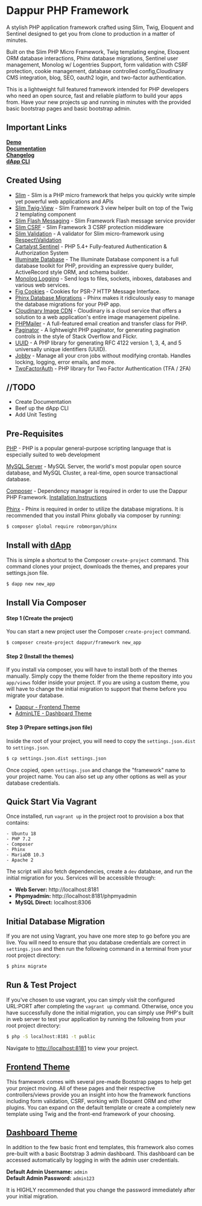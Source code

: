 # Dappur PHP Framework

A stylish PHP application framework crafted using Slim, Twig, Eloquent and Sentinel designed to get you from clone to production in a matter of minutes.

Built on the Slim PHP Micro Framework, Twig templating engine, Eloquent ORM database interactions, Phinx database migrations, Sentinel user management, Monolog w/ Logentries Support, form validation with CSRF protection, cookie management, database controlled config,Cloudinary CMS integration, blog, SEO, oauth2 login, and two-factor authentication.

This is a lightweight full featured framework intended for PHP developers who need an open source, fast and reliable platform to build your apps from.  Have your new projects up and running in minutes with the provided basic bootstrap pages and basic bootstrap admin.

## Important Links
**[Demo](https://demo.dappur.io)**  
**[Documentation](https://docs.dappur.io)**  
**[Changelog](https://github.com/dappur/framework/blob/master/CHANGELOG.md)**  
**[dApp CLI](https://github.com/dappur/dapp)**

## Created Using
* [Slim](https://github.com/slimphp/Slim) - Slim is a PHP micro framework that helps you quickly write simple yet powerful web applications and APIs
* [Slim Twig-View](https://github.com/slimphp/Twig-View) - Slim Framework 3 view helper built on top of the Twig 2 templating component
* [Slim Flash Messaging](https://github.com/slimphp/Slim-Flash) - Slim Framework Flash message service provider
* [Slim CSRF](https://github.com/slimphp/Slim-Csrf) - Slim Framework 3 CSRF protection middleware
* [Slim Validation](https://github.com/awurth/slim-validation) - A validator for Slim micro-framework using [Respect\Validation](https://github.com/Respect/Validation)
* [Cartalyst Sentinel](https://github.com/cartalyst/sentinel) - PHP 5.4+ Fully-featured Authentication & Authorization System
* [Illuminate Database](https://github.com/illuminate/database) - The Illuminate Database component is a full database toolkit for PHP, providing an expressive query builder, ActiveRecord style ORM, and schema builder.
* [Monolog Logging](https://github.com/Seldaek/monolog) - Send logs to files, sockets, inboxes, databases and various web services.
* [Fig Cookies](https://github.com/dflydev/dflydev-fig-cookies) - Cookies for PSR-7 HTTP Message Interface.
* [Phinx Database Migrations](https://github.com/robmorgan/phinx) - Phinx makes it ridiculously easy to manage the database migrations for your PHP app.
* [Cloudinary Image CDN](https://github.com/cloudinary/cloudinary_php) - Cloudinary is a cloud service that offers a solution to a web application's entire image management pipeline.
* [PHPMailer](https://github.com/PHPMailer/PHPMailer) - A full-featured email creation and transfer class for PHP.
* [Paginator](https://github.com/jasongrimes/php-paginator) - A lightweight PHP paginator, for generating pagination controls in the style of Stack Overflow and Flickr.
* [UUID](https://github.com/ramsey/uuid) - A PHP library for generating RFC 4122 version 1, 3, 4, and 5 universally unique identifiers (UUID).
* [Jobby](https://github.com/jobbyphp/jobby) - Manage all your cron jobs without modifying crontab. Handles locking, logging, error emails, and more.
* [TwoFactorAuth](https://github.com/RobThree/TwoFactorAuth) - PHP library for Two Factor Authentication (TFA / 2FA)

## //TODO
* Create Documentation
* Beef up the dApp CLI
* Add Unit Testing

## Pre-Requisites
[PHP](https://secure.php.net/) - PHP is a popular general-purpose scripting language that is especially suited to web development

[MySQL Server](https://github.com/mysql/mysql-server) - MySQL Server, the world's most popular open source database, and MySQL Cluster, a real-time, open source transactional database.

[Composer](https://getcomposer.org/) - Dependency manager is required in order to use the Dappur PHP Framework.  [Installation Instructions](https://getcomposer.org/doc/00-intro.md)

[Phinx](https://phinx.org/) - Phinx is required in order to utilize the database migrations.  It is recommended that you install Phinx globally via composer by running:
```bash
$ composer global require robmorgan/phinx
```

## Install with [dApp](https://github.com/dappur/dapp)
This is simple a shortcut to the Composer `create-project` command.  This command clones your project, downloads the themes, and prepares your settings.json file.
```bash
$ dapp new new_app
```

## Install Via Composer
#### Step 1 (Create the project)
You can start a new project user the Composer `create-project` command.
```bash
$ composer create-project dappur/framework new_app
```

#### Step 2 (Install the themes)
If you install via composer, you will have to install both of the themes manually.  Simply copy the theme folder from the theme repository into you `app/views` folder inside your project.  If you are using a custom theme, you will have to change the initial migration to support that theme before you migrate your database.
- [Dappur - Frontend Theme](https://github.com/dappur/theme-dappur)
- [AdminLTE - Dashboard Theme](https://github.com/dappur/theme-AdminLTE)

#### Step 3 (Prepare settings.json file)
Inside the root of your project, you will need to copy the `settings.json.dist` to `settings.json`.
```bash
$ cp settings.json.dist settings.json
```
Once copied, open `settings.json` and change the "framework" name to your project name.  You can also set up any other options as well as your database credentials.

## Quick Start Via Vagrant
Once installed, run `vagrant up` in the project root to provision a box that contains:

    - Ubuntu 18
    - PHP 7.2
    - Composer
    - Phinx
    - MariaDB 10.3
    - Apache 2

The script will also fetch dependencies, create a `dev` database, and run the initial migration for you.  Services will be accessible through:
- **Web Server:** http://localhost:8181
- **Phpmyadmin:** http://localhost:8181/phpmyadmin
- **MySQL Direct:** localhost:8306

## Initial Database Migration
If you are not using Vagrant, you have one more step to go before you are live.  You will need to ensure that you database credentials are correct in `settings.json` and then run the following command in a terminal from your root project directory:
```bash
$ phinx migrate
```

## Run & Test Project
If you've chosen to use vagrant, you can simply visit the configured URL:PORT after completing the `vagrant up` command. Otherwise, once you have successfully done the initial migration, you can simply use PHP's built in web server to test your application by running the following from your root project directory:
```bash
$ php -S localhost:8181 -t public
```

Navigate to [http://localhost:8181](http://localhost:8181) to view your project.

## [Frontend Theme](https://github.com/dappur/theme-dappur)
This framework comes with several pre-made Bootstrap pages to help get your project moving. All of these pages and their respective controllers/views provide you an insight into how the framework functions including form validation, CSRF, working with Eloquent ORM and other plugins.  You can expand on the default template or create a completely new template using Twig and the front-end framework of your choosing.

## [Dashboard Theme](https://github.com/dappur/theme-AdminLTE)
In addition to the few basic front end templates, this framework also comes pre-built with a basic Bootstrap 3 admin dashboard. This dashboard can be accessed automatically by logging in with the admin user credentials.

**Default Admin Username:** `admin`  
**Default Admin Password:** `admin123`

It is HIGHLY recommended that you change the password immediately after your initial migration.
